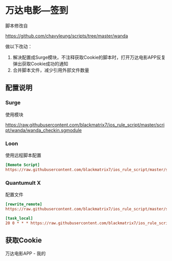 # 万达电影—签到

脚本修改自

https://github.com/chavyleung/scripts/tree/master/wanda

做以下改动：

1. 解决配置成Surge模块，不注释获取Cookie的脚本时，打开万达电影APP反复弹出获取Cookie成功的通知
2. 合并脚本文件，减少引用外部文件数量

## 配置说明

### Surge

使用模块

https://raw.githubusercontent.com/blackmatrix7/ios_rule_script/master/script/wanda/wanda_checkin.sgmodule

### Loon

使用远程脚本配置

```ini
[Remote Script]
https://raw.githubusercontent.com/blackmatrix7/ios_rule_script/master/script/wanda/wanda_checkin.lnscript, tag=万达电影_每日签到, enabled=true
```

### Quantumult X

配置文件

```ini
[rewrite_remote]
https://raw.githubusercontent.com/blackmatrix7/ios_rule_script/master/script/wanda/wanda_checkin.qxrewrite, tag=万达电影_获取Cookie, enabled=true

[task_local]
20 0 * * * https://raw.githubusercontent.com/blackmatrix7/ios_rule_script/master/script/wanda/wanda_checkin.js, tag=万达电影_每日签到, enabled=true
```

## 获取Cookie

万达电影APP - 我的 